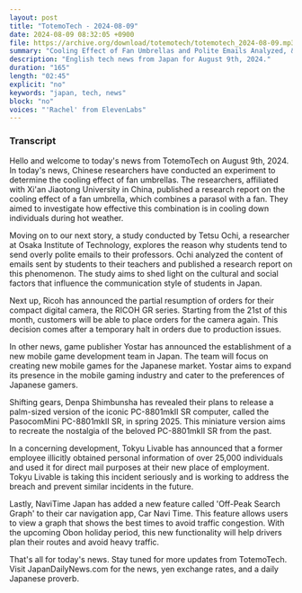 ```yaml
---
layout: post
title: "TotemoTech - 2024-08-09"
date: 2024-08-09 08:32:05 +0900
file: https://archive.org/download/totemotech/totemotech_2024-08-09.mp3
summary: "Cooling Effect of Fan Umbrellas and Polite Emails Analyzed, & more…"
description: "English tech news from Japan for August 9th, 2024."
duration: "165"
length: "02:45"
explicit: "no"
keywords: "japan, tech, news"
block: "no"
voices: "'Rachel' from ElevenLabs"
---
```


### Transcript

Hello and welcome to today's news from TotemoTech on August 9th, 2024. In today's news, Chinese researchers have conducted an experiment to determine the cooling effect of fan umbrellas. The researchers, affiliated with Xi'an Jiaotong University in China, published a research report on the cooling effect of a fan umbrella, which combines a parasol with a fan. They aimed to investigate how effective this combination is in cooling down individuals during hot weather.

Moving on to our next story, a study conducted by Tetsu Ochi, a researcher at Osaka Institute of Technology, explores the reason why students tend to send overly polite emails to their professors. Ochi analyzed the content of emails sent by students to their teachers and published a research report on this phenomenon. The study aims to shed light on the cultural and social factors that influence the communication style of students in Japan.

Next up, Ricoh has announced the partial resumption of orders for their compact digital camera, the RICOH GR series. Starting from the 21st of this month, customers will be able to place orders for the camera again. This decision comes after a temporary halt in orders due to production issues.

In other news, game publisher Yostar has announced the establishment of a new mobile game development team in Japan. The team will focus on creating new mobile games for the Japanese market. Yostar aims to expand its presence in the mobile gaming industry and cater to the preferences of Japanese gamers.

Shifting gears, Denpa Shimbunsha has revealed their plans to release a palm-sized version of the iconic PC-8801mkII SR computer, called the PasocomMini PC-8801mkII SR, in spring 2025. This miniature version aims to recreate the nostalgia of the beloved PC-8801mkII SR from the past.

In a concerning development, Tokyu Livable has announced that a former employee illicitly obtained personal information of over 25,000 individuals and used it for direct mail purposes at their new place of employment. Tokyu Livable is taking this incident seriously and is working to address the breach and prevent similar incidents in the future.

Lastly, NaviTime Japan has added a new feature called 'Off-Peak Search Graph' to their car navigation app, Car Navi Time. This feature allows users to view a graph that shows the best times to avoid traffic congestion. With the upcoming Obon holiday period, this new functionality will help drivers plan their routes and avoid heavy traffic.

That's all for today's news. Stay tuned for more updates from TotemoTech.   Visit JapanDailyNews.com for the news, yen exchange rates, and a daily Japanese proverb.
